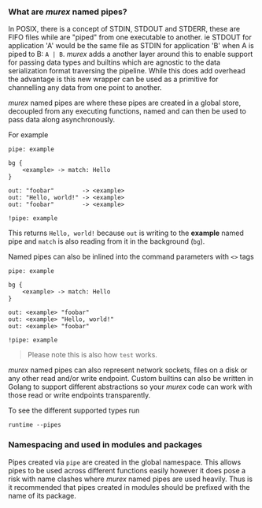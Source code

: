 ### What are _murex_ named pipes?

In POSIX, there is a concept of STDIN, STDOUT and STDERR, these are FIFO files
while are "piped" from one executable to another. ie STDOUT for application 'A'
would be the same file as STDIN for application 'B' when A is piped to B:
`A | B`. _murex_ adds a another layer around this to enable support for passing
data types and builtins which are agnostic to the data serialization format
traversing the pipeline. While this does add overhead the advantage is this new
wrapper can be used as a primitive for channelling any data from one point to
another.

_murex_ named pipes are where these pipes are created in a global store,
decoupled from any executing functions, named and can then be used to pass
data along asynchronously.

For example

```
pipe: example

bg {
    <example> -> match: Hello
}

out: "foobar"        -> <example>
out: "Hello, world!" -> <example>
out: "foobar"        -> <example>

!pipe: example
```

This returns `Hello, world!` because `out` is writing to the **example** named
pipe and `match` is also reading from it in the background (`bg`).

Named pipes can also be inlined into the command parameters with `<>` tags

```
pipe: example

bg {
    <example> -> match: Hello
}

out: <example> "foobar"
out: <example> "Hello, world!"
out: <example> "foobar"

!pipe: example
```

> Please note this is also how `test` works.

_murex_ named pipes can also represent network sockets, files on a disk or any
other read and/or write endpoint. Custom builtins can also be written in Golang
to support different abstractions so your _murex_ code can work with those read
or write endpoints transparently.

To see the different supported types run

```
runtime --pipes
```

### Namespacing and used in modules and packages

Pipes created via `pipe` are created in the global namespace. This allows pipes
to be used across different functions easily however it does pose a risk with
name clashes where _murex_ named pipes are used heavily. Thus is it recommended
that pipes created in modules should be prefixed with the name of its package.
